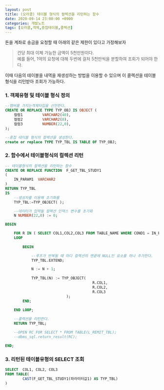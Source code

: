 ```yaml
---
layout: post
title: (오라클) 테이블 형식의 컬렉션을 리턴하는 함수
date: 2020-09-14 23:00:00 +0900
categories: 개발노트
tags: [오라클,객체,중첩테이블,콜렉션]
---
```


돈을 계좌로 송금을 요청할 때 아래의 같은 제한이 있다고 가정해보자
> 건당 최대 이체 가능한 금액이 5천만원이다. <br/>
예를 들어, 1억의 요청에 대해 두번에 걸처 5천만씩을 분할하여 조회가 되어야 한다.

이때 다음의 테이블을 내역을 재생성하는 방법을 이용할 수 있으며 이 콜렉션을 테이블 형식을 리턴받아 조회가 가능하다.


### 1. 객체유형 및 테이블 형식 정의

```sql
--멤버를 가지는겍체타입을 선언한다.
CREATE OR REPLACE TYPE TYP_OBJ IS OBJECT (
    컬럼1         VARCHAR2(40),
    컬럼2         VARCHAR2(8),
    컬럼3         NUMBER(22,0),
);

--중첩 테이블 형식의 컬렉션을 생성한다.
create or replace TYPE TYP_TBL IS TABLE OF TYP_OBJ;
```

### 2. 함수에서 테이블형식의 컬렉션 리턴

```sql
-- 테이블형식의 컬렉션을 리턴하는 함수
CREATE OR REPLACE FUNCTION  F_GET_TBL_STUDY1
(
    IN_PARAM1  VARCHAR2
)
RETURN TYP_TBL
IS
    --생성자를 이용해 초기화를
    TYP_TBL:=TYP_OBJECT( );  

    --데이터가 입력될 컬렉션 인덱스 변수를 초기화
    N NUMBER(22,0) := 0;

BEGIN

    FOR R IN ( SELECT COL1,COL2,COL3 FROM TABLE_NAME WHERE COND1 = IN_PARAM1)
    LOOP
        
        BEGIN

            --루프가 반복될 때 마다 컬렉션의 맨끝에 NULL인 요소를 하나 추가한다.
            TYP_TBL.EXTEND;        

            N := N + 1;
    
            TYP_TBL(N) := TYP_OBJECT(
                                        R.COL1,
                                        R.COL2,
                                        R.COL3
                            );
        END;
    
    END LOOP;

    --콜렉션을 리턴한다.
    RETURN TYP_TBL;

    --OPEN RC FOR SELECT * FROM TABLE(L_REMIT_TBL);
    --dbms_sql.return_result(RC);

END;
```

### 3. 리턴된 테이블유형의 SELECT 조회

```sql
SELECT 	COL1, COL2, COL3 
FROM TABLE( 
		CAST(F_GET_TBL_STUDY1(파라미터값1) AS TYP_TBL)
) 
```